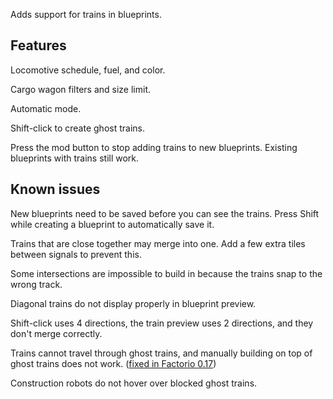 Adds support for trains in blueprints.

## Features
Locomotive schedule, fuel, and color.

Cargo wagon filters and size limit.

Automatic mode.

Shift-click to create ghost trains.

Press the mod button to stop adding trains to new blueprints. Existing blueprints with trains still work.

## Known issues
New blueprints need to be saved before you can see the trains. Press Shift while creating a blueprint to automatically save it.

Trains that are close together may merge into one.  Add a few extra tiles between signals to prevent this.

Some intersections are impossible to build in because the trains snap to the wrong track.

Diagonal trains do not display properly in blueprint preview.

Shift-click uses 4 directions, the train preview uses 2 directions, and they don't merge correctly.

Trains cannot travel through ghost trains, and manually building on top of ghost trains does not work. ([fixed in Factorio 0.17](https://forums.factorio.com/viewtopic.php?f=7&t=61842))

Construction robots do not hover over blocked ghost trains.
